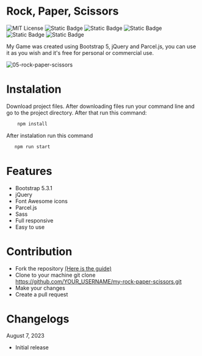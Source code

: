 # Rock, Paper, Scissors

![MIT License](https://img.shields.io/badge/Author-S1mon009-blue.svg) ![Static Badge](https://img.shields.io/badge/HTML-html?logo=html5&labelColor=%23595959&color=%23E34F26) ![Static Badge](https://img.shields.io/badge/Sass-Sass?logo=sass&logoColor=%23CC6699&labelColor=%23555&color=%23CC6699) ![Static Badge](https://img.shields.io/badge/Bootstrap-bootstrap?logo=bootstrap&labelColor=%23595959&color=%237952B3) ![Static Badge](https://img.shields.io/badge/jQuery-jQuery?logo=jquery&logoColor=%230769AD&labelColor=%23555&color=%230769AD) ![Static Badge](https://img.shields.io/badge/Font%20Awesome-Font%20Awesome?logo=fontawesome&logoColor=%23528DD7&labelColor=%23555&color=%23528DD7)

My Game was created using Bootstrap 5, jQuery and Parcel.js, you can use it as you wish and it's free for personal or commercial use.

![05-rock-paper-scissors](https://github.com/S1mon009/JavaScript/assets/105738321/db34f014-ca9f-4130-b45f-f01c66ec28fe)

# Instalation

Download project files. After downloading files run your command line and go to the project directory. After that run this command:

```bash
    npm install
```

After instalation run this command

```bash
   npm run start
```

# Features

- Bootstrap 5.3.1
- jQuery
- Font Awesome icons
- Parcel.js
- Sass
- Full responsive
- Easy to use

# Contribution

- Fork the repository [(Here is the guide)](https://docs.github.com/en/get-started/quickstart/fork-a-repo)
- Clone to your machine git clone https://github.com/YOUR_USERNAME/my-rock-paper-scissors.git
- Make your changes
- Create a pull request

# Changelogs

August 7, 2023

- Initial release
